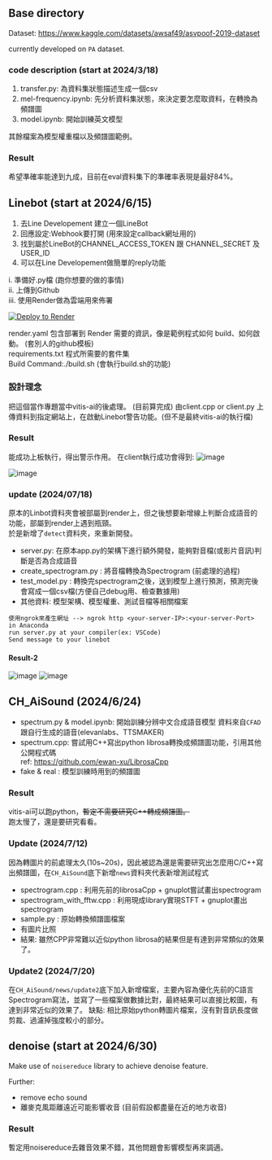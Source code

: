 ## Base directory
Dataset: https://www.kaggle.com/datasets/awsaf49/asvpoof-2019-dataset

currently developed on `PA` dataset.

### code description (start at 2024/3/18)
1. transfer.py: 為資料集狀態描述生成一個csv
2. mel-frequency.ipynb: 先分析資料集狀態，來決定要怎麼取資料，在轉換為頻譜圖
3. model.ipynb: 開始訓練英文模型

其餘檔案為模型權重檔以及頻譜圖範例。

### Result
希望準確率能達到九成，目前在eval資料集下的準確率表現是最好84%。

## Linebot (start at 2024/6/15)
1. 去Line Developement 建立一個LineBot
2. 回應設定:Webhook要打開 (用來設定callback網址用的)
3. 找到屬於LineBot的CHANNEL_ACCESS_TOKEN 跟 CHANNEL_SECRET 及 USER_ID
4. 可以在Line Developement做簡單的reply功能

i. 準備好.py檔 (跑你想要的做的事情)  
ii. 上傳到Github  
iii. 使用Render做為雲端用來佈署  

[![Deploy to Render](https://render.com/images/deploy-to-render-button.svg)](https://render.com/deploy)

render.yaml 包含部署到 Render 需要的資訊，像是範例程式如何 build、如何啟動。  (套別人的github模板)  
requirements.txt 程式所需要的套件集  
Build Command:./build.sh  (會執行build.sh的功能)  

### 設計理念
把這個當作專題當中vitis-ai的後處理。 (目前算完成)
由client.cpp or client.py 上傳資料到指定網站上，在啟動Linebot警告功能。(但不是最終vitis-ai的執行檔)

### Result
能成功上板執行，得出警示作用。
在client執行成功會得到:
![image](https://github.com/lattalab/ML_project/assets/91266449/a2c274e3-6496-4676-8a7d-ea70869eda96)

![image](https://github.com/lattalab/ML_project/assets/91266449/5690c754-157d-48be-8c44-7fea073e252e)

### update (2024/07/18)
原本的Linbot資料夾會被部屬到render上，但之後想要新增線上判斷合成語音的功能，部屬到render上遇到瓶頸。  
於是新增了`detect`資料夾，來重新開發。  
* server.py: 在原本app.py的架構下進行額外開發，能夠對音檔(或影片音訊)判斷是否為合成語音
* create_spectrogram.py : 將音檔轉換為Spectrogram (前處理的過程)
* test_model.py : 轉換完spectrogram之後，送到模型上進行預測，預測完後會寫成一個csv檔(方便自己debug用、檢查數據用)
* 其他資料: 模型架構、模型權重、測試音檔等相關檔案

```
使用ngrok來產生網址 --> ngrok http <your-server-IP>:<your-server-Port> in Anaconda
run server.py at your compiler(ex: VSCode)
Send message to your linebot
```

#### Result-2
![image](https://github.com/user-attachments/assets/26b10796-7596-4bab-94bf-821818d9b925)
![image](https://github.com/user-attachments/assets/c0303f44-0ded-40c8-876d-d627351480ce)

## CH_AiSound (2024/6/24)
* spectrum.py & model.ipynb: 開始訓練分辨中文合成語音模型
資料來自`CFAD`跟自行生成的語音(elevanlabs、TTSMAKER)
* spectrum.cpp: 嘗試用C++寫出python librosa轉換成頻譜圖功能，引用其他公開程式碼  
  ref: https://github.com/ewan-xu/LibrosaCpp
* fake & real : 模型訓練時用到的頻譜圖

### Result
vitis-ai可以跑python，~~暫定不需要研究C++轉成頻譜圖。~~   
跑太慢了，還是要研究看看。  

### Update (2024/7/12)
因為轉圖片的前處理太久(10s~20s)，因此被認為還是需要研究出怎麼用C/C++寫出頻譜圖，在`CH_AiSound`底下新增`news`資料夾代表新增測試程式
* spectrogram.cpp : 利用先前的librosaCpp + gnuplot嘗試畫出spectrogram
* spectrogram_with_fftw.cpp : 利用<fftw3>現成library實現STFT + gnuplot畫出spectrogram
* sample.py : 原始轉換頻譜圖檔案
* 有圖片比照
* 結果: 雖然CPP非常難以近似python librosa的結果但是有達到非常類似的效果了。  

### Update2 (2024/7/20)
在`CH_AiSound/news/update2`底下加入新增檔案，主要內容為優化先前的C語言Spectrogram寫法，並寫了一些檔案做數據比對，最終結果可以直接比較圖，有達到非常近似的效果了。
缺點: 相比原始python轉圖片檔案，沒有對音訊長度做剪裁、過濾掉強度較小的部分。

## denoise (start at 2024/6/30)
Make use of `noisereduce` library to achieve denoise feature.

Further:
* remove echo sound
* 離麥克風距離遠近可能影響收音 (目前假設都盡量在近的地方收音)

### Result
暫定用noisereduce去雜音效果不錯，其他問題會影響模型再來調適。  
